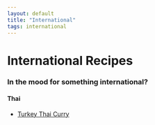 ```yaml
---
layout: default
title: "International"
tags: international
---
```

# International Recipes

### In the mood for something international?

#### Thai
* [Turkey Thai Curry]({{site.github.url}}/International/TurkeyThaiCurry/index.html)
